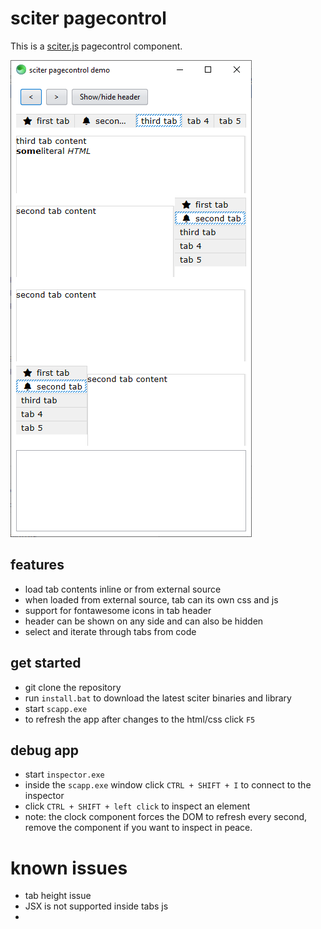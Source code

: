 # sciter pagecontrol

This is a [sciter.js](https://sciter.com/) pagecontrol component.

![sciter pagecontrol](screenshot.png)

## features

- load tab contents inline or from external source
- when loaded from external source, tab can its own css and js
- support for fontawesome icons in tab header
- header can be shown on any side and can also be hidden
- select and iterate through tabs from code

## get started

- git clone the repository
- run `install.bat` to download the latest sciter binaries and library
- start `scapp.exe`
- to refresh the app after changes to the html/css click `F5`

## debug app

- start `inspector.exe`
- inside the `scapp.exe` window click `CTRL + SHIFT + I` to connect to the inspector
- click `CTRL + SHIFT + left click` to inspect an element
- note: the clock component forces the DOM to refresh every second, remove the component if you want to inspect in peace.

# known issues

- tab height issue
- JSX is not supported inside tabs js
- 